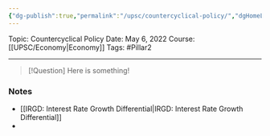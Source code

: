 ```yaml
---
{"dg-publish":true,"permalink":"/upsc/countercyclical-policy/","dgHomeLink":true,"dgPassFrontmatter":false}
---
```


Topic: Countercyclical Policy
Date: May 6, 2022
Course: [[UPSC/Economy|Economy]]
Tags: #Pillar2 

---

> [!Question]
> Here is something! 


### Notes
- [[IRGD: Interest Rate Growth Differential|IRGD: Interest Rate Growth Differential]]
- 



